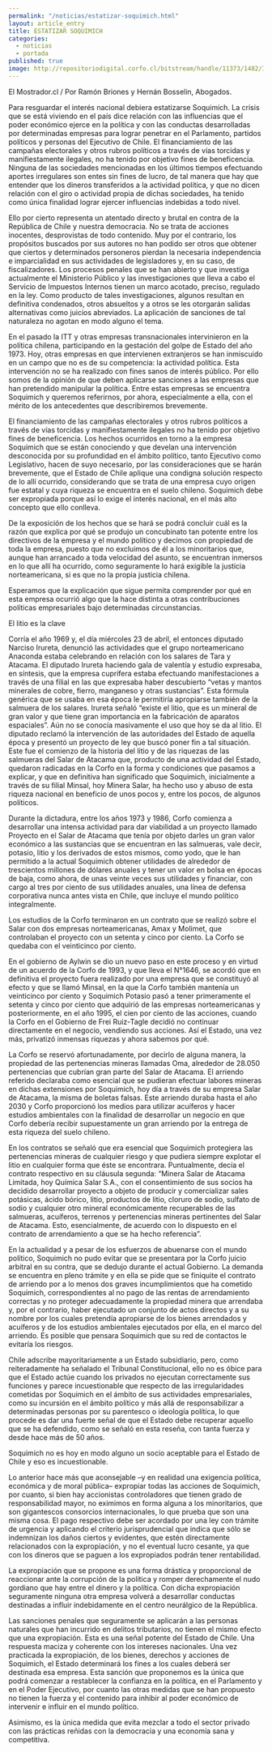 ```yaml
---
permalink: "/noticias/estatizar-soquimich.html"
layout: article_entry
title: ESTATIZAR SOQUIMICH
categories: 
  - noticias
  - portada
published: true
image: http://repositoriodigital.corfo.cl/bitstream/handle/11373/1482/IM_00068_E.jpg?sequence=1
---
```


El Mostrador.cl / Por Ramón Briones y Hernán Bosselin, Abogados.

Para resguardar el interés nacional debiera estatizarse Soquimich. La crisis que se está viviendo en el país dice relación con las influencias que el poder económico ejerce en la política y con las conductas desarrolladas por determinadas empresas para lograr penetrar en el Parlamento, partidos políticos y personas del Ejecutivo de Chile. El financiamiento de las campañas electorales y otros rubros políticos a través de vías torcidas y manifiestamente ilegales, no ha tenido por objetivo fines de beneficencia. Ninguna de las sociedades mencionadas en los últimos tiempos efectuando aportes irregulares son entes sin fines de lucro, de tal manera que hay que entender que los dineros transferidos a la actividad política, y que no dicen relación con el giro o actividad propia de dichas sociedades, ha tenido como única finalidad lograr ejercer influencias indebidas a todo nivel.

Ello por cierto representa un atentado directo y brutal en contra de la República de Chile y nuestra democracia. No se trata de acciones inocentes, desprovistas de todo contenido. Muy por el contrario, los propósitos buscados por sus autores no han podido ser otros que obtener que ciertos y determinados personeros pierdan la necesaria independencia e imparcialidad en sus actividades de legisladores y, en su caso, de fiscalizadores. Los procesos penales que se han abierto y que investiga actualmente el Ministerio Público y las investigaciones que lleva a cabo el Servicio de Impuestos Internos tienen un marco acotado, preciso, regulado en la ley. Como producto de tales investigaciones, algunos resultan en definitiva condenados, otros absueltos y a otros se les otorgarán salidas alternativas como juicios abreviados. La aplicación de sanciones de tal naturaleza no agotan en modo alguno el tema.

En el pasado la ITT y otras empresas transnacionales intervinieron en la política chilena, participando en la gestación del golpe de Estado del año 1973. Hoy, otras empresas en que intervienen extranjeros se han inmiscuido en un campo que no es de su competencia: la actividad política. Esta intervención no se ha realizado con fines sanos de interés público. Por ello somos de la opinión de que deben aplicarse sanciones a las empresas que han pretendido manipular la política. Entre estas empresas se encuentra Soquimich y queremos referirnos, por ahora, especialmente a ella, con el mérito de los antecedentes que describiremos brevemente.

El financiamiento de las campañas electorales y otros rubros políticos a través de vías torcidas y manifiestamente ilegales no ha tenido por objetivo fines de beneficencia.
Los hechos ocurridos en torno a la empresa Soquimich que se están conociendo y que develan una intervención desconocida por su profundidad en el ámbito político, tanto Ejecutivo como Legislativo, hacen de suyo necesario, por las consideraciones que se harán brevemente, que el Estado de Chile aplique una condigna solución respecto de lo allí ocurrido, considerando que se trata de una empresa cuyo origen fue estatal y cuya riqueza se encuentra en el suelo chileno. Soquimich debe ser expropiada porque así lo exige el interés nacional, en el más alto concepto que ello conlleva.

De la exposición de los hechos que se hará se podrá concluir cuál es la razón que explica por qué se produjo un concubinato tan potente entre los directivos de la empresa y el mundo político y decimos con propiedad de toda la empresa, puesto que no excluimos de él a los minoritarios que, aunque han arrancado a toda velocidad del asunto, se encuentran inmersos en lo que allí ha ocurrido, como seguramente lo hará exigible la justicia norteamericana, si es que no la propia justicia chilena.

Esperamos que la explicación que sigue permita comprender por qué en esta empresa ocurrió algo que la hace distinta a otras contribuciones políticas empresariales bajo determinadas circunstancias.

El litio es la clave

Corría el año 1969 y, el día miércoles 23 de abril, el entonces diputado Narciso Irureta, denunció las actividades que el grupo norteamericano Anaconda estaba celebrando en relación con los salares de Tara y Atacama. El diputado Irureta haciendo gala de valentía y estudio expresaba, en síntesis, que la empresa cuprífera estaba efectuando manifestaciones a través de una filial en las que expresaba haber descubierto “vetas y mantos minerales de cobre, fierro, manganeso y otras sustancias”. Esta fórmula genérica que se usaba en esa época le permitiría apropiarse también de la salmuera de los salares. Irureta señaló “existe el litio, que es un mineral de gran valor y que tiene gran importancia en la fabricación de aparatos espaciales”. Aún no se conocía masivamente el uso que hoy se da al litio. El diputado reclamó la intervención de las autoridades del Estado de aquella época y presentó un proyecto de ley que buscó poner fin a tal situación. Este fue el comienzo de la historia del litio y de las riquezas de las salmueras del Salar de Atacama que, producto de una actividad del Estado, quedaron radicadas en la Corfo en la forma y condiciones que pasamos a explicar, y que en definitiva han significado que Soquimich, inicialmente a través de su filial Minsal, hoy Minera Salar, ha hecho uso y abuso de esta riqueza nacional en beneficio de unos pocos y, entre los pocos, de algunos políticos.

Durante la dictadura, entre los años 1973 y 1986, Corfo comienza a desarrollar una intensa actividad para dar viabilidad a un proyecto llamado Proyecto en el Salar de Atacama que tenía por objeto darles un gran valor económico a las sustancias que se encuentran en las salmueras, vale decir, potasio, litio y los derivados de estos mismos, como yodo, que le han permitido a la actual Soquimich obtener utilidades de alrededor de trescientos millones de dólares anuales y tener un valor en bolsa en épocas de baja, como ahora, de unas veinte veces sus utilidades y financiar, con cargo al tres por ciento de sus utilidades anuales, una línea de defensa corporativa nunca antes vista en Chile, que incluye el mundo político integralmente.

Los estudios de la Corfo terminaron en un contrato que se realizó sobre el Salar con dos empresas norteamericanas, Amax y Molimet, que controlaban el proyecto con un setenta y cinco por ciento. La Corfo se quedaba con el veinticinco por ciento.

En el gobierno de Aylwin se dio un nuevo paso en este proceso y en virtud de un acuerdo de la Corfo de 1993, y que lleva el N°1646, se acordó que en definitiva el proyecto fuera realizado por una empresa que se constituyó al efecto y que se llamó Minsal, en la que la Corfo también mantenía un veinticinco por ciento y Soquimich Potasio pasó a tener primeramente el setenta y cinco por ciento que adquirió de las empresas norteamericanas y posteriormente, en el año 1995, el cien por ciento de las acciones, cuando la Corfo en el Gobierno de Frei Ruiz-Tagle decidió no continuar directamente en el negocio, vendiendo sus acciones. Así el Estado, una vez más, privatizó inmensas riquezas y ahora sabemos por qué.

La Corfo se reservó afortunadamente, por decirlo de alguna manera, la propiedad de las pertenencias mineras llamadas Oma, alrededor de 28.050 pertenencias que cubrían gran parte del Salar de Atacama. El arriendo referido declaraba como esencial que se pudieran efectuar labores mineras en dichas extensiones por Soquimich, hoy día a través de su empresa Salar de Atacama, la misma de boletas falsas. Este arriendo duraba hasta el año 2030 y Corfo proporcionó los medios para utilizar acuíferos y hacer estudios ambientales con la finalidad de desarrollar un negocio en que Corfo debería recibir supuestamente un gran arriendo por la entrega de esta riqueza del suelo chileno.

En los contratos se señaló que era esencial que Soquimich protegiera las pertenencias mineras de cualquier riesgo y que pudiera siempre explotar el litio en cualquier forma que éste se encontrara. Puntualmente, decía el contrato respectivo en su cláusula segunda: “Minera Salar de Atacama Limitada, hoy Química Salar S.A., con el consentimiento de sus socios ha decidido desarrollar proyecto a objeto de producir y comercializar sales potásicas, ácido bórico, litio, productos de litio, cloruro de sodio, sulfato de sodio y cualquier otro mineral económicamente recuperables de las salmueras, acuíferos, terrenos y pertenencias mineras pertinentes del Salar de Atacama. Esto, esencialmente, de acuerdo con lo dispuesto en el contrato de arrendamiento a que se ha hecho referencia”.

En la actualidad y a pesar de los esfuerzos de abuenarse con el mundo político, Soquimich no pudo evitar que se presentara por la Corfo juicio arbitral en su contra, que se dedujo durante el actual Gobierno. La demanda se encuentra en pleno trámite y en ella se pide que se finiquite el contrato de arriendo por a lo menos dos graves incumplimientos que ha cometido Soquimich, correspondientes al no pago de las rentas de arrendamiento correctas y no proteger adecuadamente la propiedad minera que arrendaba y, por el contrario, haber ejecutado un conjunto de actos directos y a su nombre por los cuales pretendía apropiarse de los bienes arrendados y acuíferos y de los estudios ambientales ejecutados por ella, en el marco del arriendo. Es posible que pensara Soquimich que su red de contactos le evitaría los riesgos.

Chile adscribe mayoritariamente a un Estado subsidiario, pero, como reiteradamente ha señalado el Tribunal Constitucional, ello no es óbice para que el Estado actúe cuando los privados no ejecutan correctamente sus funciones y parece incuestionable que respecto de las irregularidades cometidas por Soquimich en el ámbito de sus actividades empresariales, como su incursión en el ámbito político y más allá de responsabilizar a determinadas personas por su parentesco o ideología política, lo que procede es dar una fuerte señal de que el Estado debe recuperar aquello que se ha defendido, como se señaló en esta reseña, con tanta fuerza y desde hace más de 50 años.

Soquimich no es hoy en modo alguno un socio aceptable para el Estado de Chile y eso es incuestionable.

Lo  anterior hace más que aconsejable –y en realidad una exigencia política, económica y de moral pública– expropiar todas las acciones de Soquimich, por cuanto, si bien hay accionistas controladores que tienen grado de responsabilidad mayor, no eximimos en forma alguna a los minoritarios, que son gigantescos consorcios internacionales, lo que prueba que son una misma cosa. El pago respectivo debe ser acordado por una ley con trámite de urgencia y aplicando el criterio jurisprudencial que indica que sólo se indemnizan los daños ciertos y evidentes, que estén directamente relacionados con la expropiación, y no el eventual lucro cesante, ya que con los dineros que se paguen a los expropiados podrán tener rentabilidad.

La expropiación que se propone es una forma drástica y proporcional de reaccionar ante la corrupción de la política y romper derechamente el nudo gordiano que hay entre el dinero y la política. Con dicha expropiación seguramente ninguna otra empresa volverá a desarrollar conductas destinadas a influir indebidamente en el centro neurálgico de la República.

Las sanciones penales que seguramente se aplicarán a las personas naturales que han incurrido en delitos tributarios, no tienen el mismo efecto que una expropiación. Esta es una señal potente del Estado de Chile. Una respuesta maciza y coherente con los intereses nacionales. Una vez practicada la expropiación, de los bienes, derechos y acciones de Soquimich, el Estado determinará los fines a los cuales deberá ser destinada esa empresa. Esta sanción que proponemos es la única que podrá comenzar a restablecer la confianza en la política, en el Parlamento y en el Poder Ejecutivo, por cuanto las otras medidas que se han propuesto no tienen la fuerza y el contenido para inhibir al poder económico de intervenir e influir en el mundo político.

Asimismo, es la única medida que evita mezclar a todo el sector privado con las prácticas reñidas con la democracia y una economía sana y competitiva.
